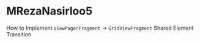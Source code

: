 # MRezaNasirloo5
How to Implement `ViewPagerFragment` -> `GridViewFragment` Shared Element Transition
